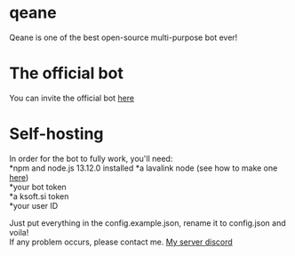 # qeane
Qeane is one of the best open-source multi-purpose bot ever! 
# The official bot
You can invite the official bot [here](https://discord.com/api/oauth2/authorize?client_id=727163097026003004&permissions=8&scope=bot)
# Self-hosting
In order for the bot to fully work, you'll need:<br />
*npm and node.js 13.12.0 installed
*a lavalink node (see how to make one [here](https://github.com/Frederikam/Lavalink))<br />
*your bot token<br />
*a ksoft.si token<br />
*your user ID

Just put everything in the config.example.json, rename it to config.json and voila!<br />
If any problem occurs, please contact me. [My server discord](https://discord.gg/nXg4Yh7)